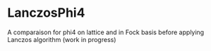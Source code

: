 # LanczosPhi4
A comparaison for phi4 on lattice and in Fock basis before applying Lanczos algorithm (work in progress)
